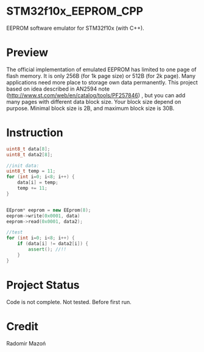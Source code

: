 # STM32f10x_EEPROM_CPP
EEPROM software emulator for STM32f10x (with C++).

# Preview

The official implementation of emulated EEPROM has limited to one page of flash memory. It is only 256B (for 1k page size) or 512B (for 2k page). Many applications need more place to storage own data permanently.
This project based on idea described in AN2594 note (http://www.st.com/web/en/catalog/tools/PF257846) , but you can add many pages with different data block size. Your block size depend on purpose. Minimal block size is 2B, and maximum block size is 30B. 

# Instruction
```C++
uint8_t data[8];
uint8_t data2[8];

//init data:
uint8_t temp = 11;
for (int i=0; i<8; i++) {
	data[i] = temp;
	temp += 11;
}


EEprom* eeprom = new EEprom(8);
eeprom->write(0x0001, data)
eeprom->read(0x0001, data2);

//test
for (int i=0; i<8; i++) {
	if (data[i] != data2[i]) {
		assert(); //!!	
	}
} 
```

# Project Status

Code is not complete. Not tested. Before first run.

# Credit

Radomir Mazoń
